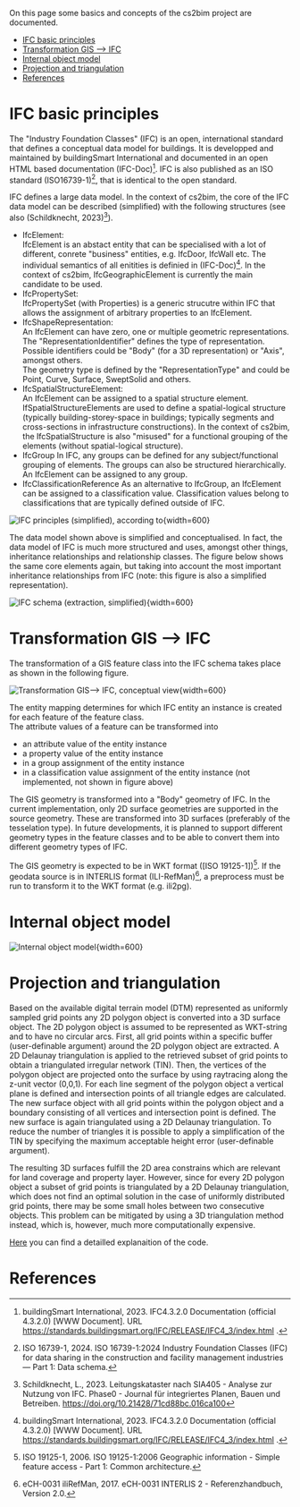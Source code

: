 On this page some basics and concepts of the cs2bim project are documented.

- [IFC basic principles](#ifc-basic-principles)
- [Transformation GIS --> IFC](#transformation-gis--->-ifc)
- [Internal object model](#internal-object-model)
- [Projection and triangulation](#projection-and-triangulation)
- [References](#references)


# IFC basic principles
The "Industry Foundation Classes" (IFC) is an open, international standard that defines a conceptual data model for buildings. It is developped and maintained by buildingSmart International and documented in an open HTML based documentation (IFC-Doc)[^IFC-Doc]. IFC is also published as an ISO standard (ISO16739-1)[^ISO16739-1], that is identical to the open standard.  

IFC defines a large data model. In the context of cs2bim, the core of the IFC data model can be described (simplified) with the following structures (see also (Schildknecht, 2023)[^Schildknecht-2023]).
- IfcElement:  
IfcElement is an abstact entity that can be specialised with a lot of different, conrete "business" entities, e.g. IfcDoor, IfcWall etc. The individual semantics of all enitities is definied in (IFC-Doc)[^IFC-Doc]. In the context of cs2bim, IfcGeographicElement is currently the main candidate to be used. 
- IfcPropertySet:  
IfcPropertySet (with Properties) is a generic strucutre within IFC that allows the assignment of arbitrary properties to an IfcElement. 
- IfcShapeRepresentation:  
An IfcElement can have zero, one or multiple geometric representations. The "RepresentationIdentifier" defines the type of representation. Possible identifiers could be "Body" (for a 3D representation) or "Axis", amongst others.  
The geometry type is defined by the "RepresentationType" and could be Point, Curve, Surface, SweptSolid and others.
- IfcSpatialStructureElement:  
An IfcElement can be assigned to a spatial structure element. IfSpatialStructureElements are used to define a spatial-logical structure (typically building-storey-space in buildings; typically segments and cross-sections in infrastructure constructions). In the context of cs2bim, the IfcSpatialStructure is also "misused" for a functional grouping of the elements (without spatial-logical structure).
- IfcGroup
In IFC, any groups can be defined for any subject/functional grouping of elements. The groups can also be structured hierarchically. An IfcElement can be assigned to any group.
- IfcClassificationReference
As an alternative to IfcGroup, an IfcElement can be assigned to a classification value. Classification values belong to classifications that are typically defined outside of IFC.   

![IFC principles (simplified), according to [^Schildknecht-2023]](./uploads/ifc-principles.png){width=600}


The data model shown above is simplified and conceptualised. In fact, the data model of IFC is much more structured and uses, amongst other things, inheritance relationships and relationship classes. The figure below shows the same core elements again, but taking into account the most important inheritance relationships from IFC (note: this figure is also a simplified representation).  

![IFC schema (extraction, simplified)](./uploads/ifc-simplified.png){width=600}


# Transformation GIS --> IFC
The transformation of a GIS feature class into the IFC schema takes place as shown in the following figure.

![Transformation GIS--> IFC, conceptual view](./uploads/transformation-conceptual.jpg){width=600}

The entity mapping determines for which IFC entity an instance is created for each feature of the feature class.  
The attribute values of a feature can be transformed into 
- an attribute value of the entity instance
- a property value of the entity instance
- in a group assignment of the entity instance
- in a classification value assignment of the entity instance (not implemented, not shown in figure above)

The GIS geometry is transformed into a "Body" geometry of IFC. In the current implementation, only 2D surface geometries are supported in the source geometry. These are transformed into 3D surfaces (preferably of the tesselation type). In future developments, it is planned to support different geometry types in the feature classes and to be able to convert them into different geometry types of IFC.  

The GIS geometry is expected to be in WKT format ([ISO 19125-1])[^ISO19125-1]. If the geodata source is in INTERLIS format (ILI-RefMan)[^ILIRefMan], a preprocess must be run to transform it to the WKT format (e.g. ili2pg).

# Internal object model

![Internal object model](./uploads/internal-class-model.png){width=600}

# Projection and triangulation

Based on the available digital terrain model (DTM) represented as uniformly sampled grid points any 2D polygon object is converted into a 3D surface object. The 2D polygon object is assumed to be represented as WKT-string and to have no circular arcs.
First, all grid points within a specific buffer (user-definable argument) around the 2D polygon object are extracted. A 2D Delaunay triangulation is applied to the retrieved subset of grid points to obtain a triangulated irregular network (TIN). Then, the vertices of the polygon object are projected onto the surface by using raytracing along the z-unit vector (0,0,1). For each line segment of the polygon object a vertical plane is defined and intersection points of all triangle edges are calculated. The new surface object with all grid points within the polygon object and a boundary consisting of all vertices and intersection point is defined. The new surface is again triangulated using a 2D Delaunay triangulation. To reduce the number of triangles it is possible to apply a simplification of the TIN by specifying the maximum acceptable height error (user-definable argument).

The resulting 3D surfaces fulfill the 2D area constrains which are relevant for land coverage and property layer. However, since for every 2D polygon object a subset of grid points is triangulated by a 2D Delaunay triangulation, which does not find an optimal solution in the case of uniformly distributed grid points, there may be some small holes between two consecutive objects. This problem can be mitigated by using a 3D triangulation method instead, which is, however, much more computationally expensive.

[Here](examples/wkt2tin.slides.html) you can find a detailled explanaition of the code.

# References
[^IFC-Doc]: buildingSmart International, 2023. IFC4.3.2.0 Documentation (official 4.3.2.0) [WWW Document]. URL https://standards.buildingsmart.org/IFC/RELEASE/IFC4_3/index.html .  
[^ISO16739-1]: ISO 16739-1, 2024. ISO 16739-1:2024 Industry Foundation Classes (IFC) for data sharing in the construction and facility management industries — Part 1: Data schema.  
[^Schildknecht-2023]: Schildknecht, L., 2023. Leitungskataster nach SIA405 - Analyse zur Nutzung von IFC. Phase0 - Journal für integriertes Planen, Bauen und Betreiben. https://doi.org/10.21428/71cd88bc.016ca100  
[^ISO19107]: ISO 19107, 2019. ISO 19107:2019 Geographic Information - Spatial Schema.  
[^ISO19125-1]: ISO 19125-1, 2006. ISO 19125-1:2006 Geographic information - Simple feature access - Part 1: Common architecture.    
[^ILIRefMan]: eCH-0031 iliRefMan, 2017. eCH-0031 INTERLIS 2 - Referenzhandbuch, Version 2.0.  


